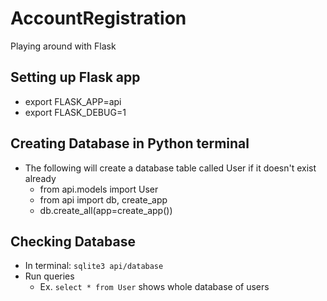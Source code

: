 # AccountRegistration
Playing around with Flask

## Setting up Flask app
* export FLASK_APP=api
* export FLASK_DEBUG=1

## Creating Database in Python terminal
* The following will create a database table called User if it doesn't exist already
  * from api.models import User
  * from api import db, create_app
  * db.create_all(app=create_app())

## Checking Database
* In terminal: ``sqlite3 api/database``
* Run queries
  * Ex. ``select * from User`` shows whole database of users
